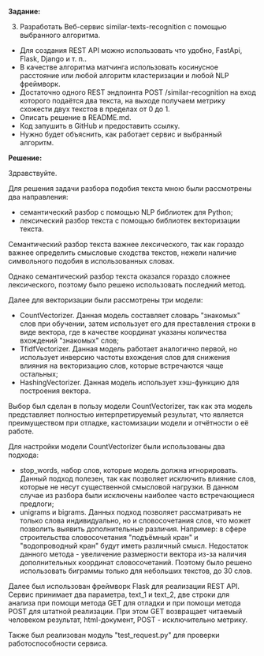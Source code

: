 **Задание:**

3. Разработать Веб-сервис similar-texts-recognition с помощью выбранного алгоритма.
- Для создания REST API можно использовать что удобно, FastApi, Flask, Django и т. п..
- В качестве алгоритма матчинга использовать косинусное расстояние или любой алгоритм кластеризации и любой NLP фреймворк.
- Достаточно одного REST эндпоинта POST /similar-recognition на вход которого подаётся два текста, на выходе получаем метрику схожести двух текстов в пределах от 0 до 1.
- Описать решение в README.md.
- Код запушить в GitHub и предоставить ссылку.
- Нужно будет объяснить, как работает сервис и выбранный алгоритм.

**Решение:**

Здравствуйте.

Для решения задачи разбора подобия текста мною были рассмотрены два направления:
- семантический разбор с помощью NLP библиотек для Python;
- лексический разбор текста с помощью библиотек векторизации текста.

Семантический разбор текста важнее лексического,
так как гораздо важнее определить смысловые сходства текстов,
нежели наличие символьного подобия в использованных словах.

Однако семантический разбор текста оказался гораздо сложнее лексического,
поэтому было решено использовать последний метод.

Далее для векторизации были рассмотрены три модели:
- CountVectorizer. Данная модель составляет словарь "знакомых" слов при обучении,
затем использует его для преставления строки в виде вектора, где в качестве координат
указаны количества вхождений "знакомых" слов;
- TfidfVectorizer. Данная модель работает аналогично первой, но использует инверсию
частоты вхождения слов для снижения влияния на векторизацию слов, которые встречаются
чаще остальных;
- HashingVectorizer. Данная модель использует хэш-функцию для построения вектора.

Выбор был сделан в пользу модели CountVectorizer, так как эта модель представляет
полностью интерпретируемый результат, что является преимуществом при отладке,
кастомизации модели и отчётности о её работе.

Для настройки модели CountVectorizer были использованы два подхода:
- stop_words, набор слов, которые модель должна игнорировать. Данный подход полезен,
так как позволяет исключить влияние слов, которые не несут существенной смысловой
нагрузки. В данном случае из разбора были исключены наиболее часто встречающиеся предлоги;
- unigrams и bigrams. Данных подход позволяет рассматривать не только слова индивидуально,
но и словосочетания слов, что может позволить выявить дополнительные различия. Например:
в сфере строительства словосочетания "подъёмный кран" и "водопроводный кран" будут
иметь различный смысл. Недостаток данного метода - увеличение размерности вектора из-за
наличия дополнительных координат словосочетаний. Поэтому было решено использовать
биграммы только для небольших текстов, до 30 слов.

Далее был использован фреймворк Flask для реализации REST API. Сервис принимает два параметра,
text_1 и text_2, две строки для анализа при помощи метода GET для отладки и при помощи метода POST
для штатной реализации. При этом GET возвращает читаемый человеком результат, html-документ,
POST - исключительно метрику.

Также был реализован модуль "test_request.py" для проверки работоспособности сервиса.
